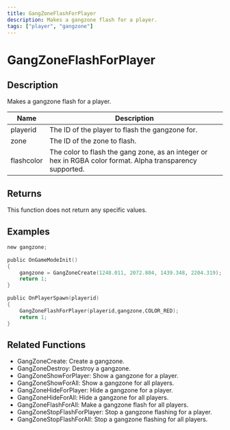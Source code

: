 ```yaml
---
title: GangZoneFlashForPlayer
description: Makes a gangzone flash for a player.
tags: ["player", "gangzone"]
---
```


# GangZoneFlashForPlayer

## Description

Makes a gangzone flash for a player.

| Name       | Description                                                                                                |
| ---------- | ---------------------------------------------------------------------------------------------------------- |
| playerid   | The ID of the player to flash the gangzone for.                                                            |
| zone       | The ID of the zone to flash.                                                                               |
| flashcolor | The color to flash the gang zone, as an integer or hex in RGBA color format. Alpha transparency supported. |

## Returns

This function does not return any specific values.

## Examples

```c
new gangzone;
 
public OnGameModeInit()
{
    gangzone = GangZoneCreate(1248.011, 2072.804, 1439.348, 2204.319);
    return 1;
}
 
public OnPlayerSpawn(playerid)
{
    GangZoneFlashForPlayer(playerid,gangzone,COLOR_RED);
    return 1;
}
```

## Related Functions

- GangZoneCreate: Create a gangzone.
- GangZoneDestroy: Destroy a gangzone.
- GangZoneShowForPlayer: Show a gangzone for a player.
- GangZoneShowForAll: Show a gangzone for all players.
- GangZoneHideForPlayer: Hide a gangzone for a player.
- GangZoneHideForAll: Hide a gangzone for all players.
- GangZoneFlashForAll: Make a gangzone flash for all players.
- GangZoneStopFlashForPlayer: Stop a gangzone flashing for a player.
- GangZoneStopFlashForAll: Stop a gangzone flashing for all players.
